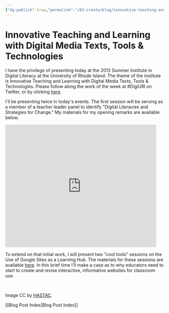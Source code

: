 ```yaml
---
{"dg-publish":true,"permalink":"/03-create/blog/innovative-teaching-and-learning-with-digital-media-texts-tools-and-technologies/","title":"Innovative Teaching and Learning with Digital Media Texts, Tools & Technologies","tags":["critical-literacy","digital-literacies","digital-media","literacy","new-literacies"]}
---
```


# Innovative Teaching and Learning with Digital Media Texts, Tools & Technologies

I have the privilege of presenting today at the 2013 Summer Institute in Digital Literacy at the University of Rhode Island. The theme of the institute is Innovative Teaching and Learning with Digital Media Texts, Tools & Technologies. Please follow along the work of the week at #DigiURI on Twitter, or by clicking [here](http://dliuri2013.wikispaces.com/).

I'll be presenting twice in today's events. The first session will be serving as a member of a teacher leader panel to identify "Digital Literacies and Strategies for Change." My materials for my opening remarks are available below.

<iframe src="https://docs.google.com/presentation/d/1soQGpYFUem-_zpiLfTc7fkAC0mu29BWtpRWR89x41vs/embed?start=false&amp;loop=false&amp;delayms=3000" height="389" width="480" allowfullscreen="true" frameborder="0"></iframe>

To extend on that initial work, I will present two "cool tools" sessions on the Use of Google Sites as a Learning Hub. The materials for these sessions are available [here](http://dliuri2013.wikispaces.com/Google+Sites+as+a+Learning+Hub). In this brief time I'll make a case as to why educators need to start to create and revise interactive, informative websites for classroom use.

 

Image CC by [HASTAC](http://hastac.org/forums/hastac-scholars-discussions/teaching-technologies).

[[Blog Post Index\|Blog Post Index]]